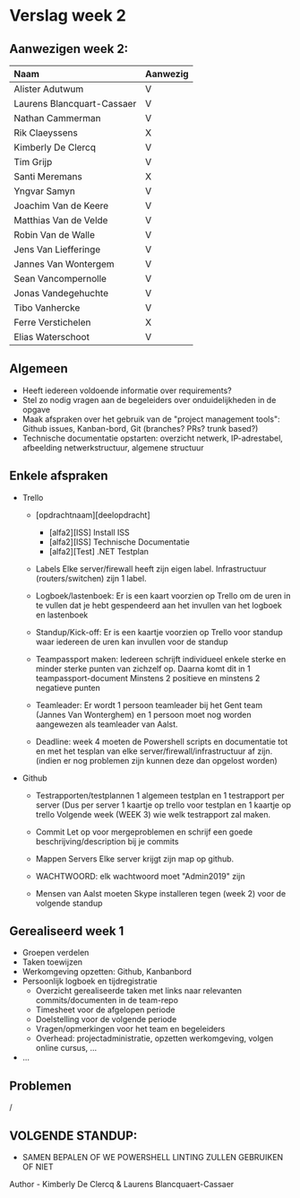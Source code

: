 # Verslag week 2

## Aanwezigen week 2:
| Naam            | Aanwezig | 
| :---               | :---     | 
| Alister Adutwum |   V      |
| Laurens Blancquart-Cassaer |   V      | 
| Nathan Cammerman |   V      | 
| Rik Claeyssens |   X     | 
| Kimberly De Clercq |   V      | 
| Tim Grijp |   V      | 
| Santi Meremans |   X     | 
| Yngvar Samyn |   V      | 
| Joachim Van de Keere |   V      | 
| Matthias Van de Velde |   V      | 
| Robin Van de Walle |   V      | 
| Jens Van Liefferinge |   V      | 
| Jannes Van Wontergem |   V      |
| Sean Vancompernolle |   V      | 
| Jonas Vandegehuchte |   V      | 
| Tibo Vanhercke |   V      | 
| Ferre Verstichelen|   X      | 
| Elias Waterschoot |   V      |

## Algemeen
  - Heeft iedereen voldoende informatie over requirements?
  - Stel zo nodig vragen aan de begeleiders over onduidelijkheden in de opgave
  - Maak afspraken over het gebruik van de "project management tools": Github issues, Kanban-bord, Git (branches? PRs? trunk based?)
  - Technische documentatie opstarten: overzicht netwerk, IP-adrestabel, afbeelding netwerkstructuur, algemene structuur

## Enkele afspraken
* Trello
  - [opdrachtnaam][deelopdracht] 
    - [alfa2][ISS] Install ISS
    - [alfa2][ISS] Technische Documentatie
    - [alfa2][Test] .NET Testplan
    
  - Labels
      Elke server/firewall heeft zijn eigen label. Infrastructuur (routers/switchen) zijn 1 label.
      
  - Logboek/lastenboek:
      Er is een kaart voorzien op Trello om de uren in te vullen dat je hebt gespendeerd aan het invullen van het logboek en lastenboek
      
  - Standup/Kick-off:
      Er is een kaartje voorzien op Trello voor standup waar iedereen de uren kan invullen voor de standup
   
  - Teampassport maken:
      Iedereen schrijft individueel enkele sterke en minder sterke punten van zichzelf op. Daarna komt dit in 1 teampassport-document 
      Minstens 2 positieve en minstens 2 negatieve punten
   
  - Teamleader:
      Er wordt 1 persoon teamleader bij het Gent team (Jannes Van Wonterghem) en 1 persoon moet nog worden aangewezen als teamleader van       Aalst.
  
  - Deadline: week 4 moeten de Powershell scripts en documentatie tot en met het tesplan van elke server/firewall/infrastructuur
      af zijn. (indien er nog problemen zijn kunnen deze dan opgelost worden)
 
* Github
  - Testrapporten/testplannen
      1 algemeen testplan en 1 testrapport per server (Dus per server 1 kaartje op trello voor testplan en 1 kaartje op trello 
      Volgende week (WEEK 3) wie welk testrapport zal maken.
          
  - Commit 
      Let op voor mergeproblemen en schrijf een goede beschrijving/description bij je commits
  
  - Mappen Servers
      Elke server krijgt zijn map op github.
      
  - WACHTWOORD: elk wachtwoord moet "Admin2019" zijn
  
  - Mensen van Aalst moeten Skype installeren tegen (week 2) voor de volgende standup
 
## Gerealiseerd week 1
* Groepen verdelen
* Taken toewijzen
* Werkomgeving opzetten: Github, Kanbanbord
* Persoonlijk logboek en tijdregistratie
    - Overzicht gerealiseerde taken met links naar relevanten commits/documenten in de team-repo
    - Timesheet voor de afgelopen periode
    - Doelstelling voor de volgende periode
    - Vragen/opmerkingen voor het team en begeleiders
    - Overhead: projectadministratie, opzetten werkomgeving, volgen online cursus, ...
* ...

## Problemen
 /
 
## VOLGENDE STANDUP:

- SAMEN BEPALEN OF WE POWERSHELL LINTING ZULLEN GEBRUIKEN OF NIET

Author - Kimberly De Clercq & Laurens Blancquaert-Cassaer
